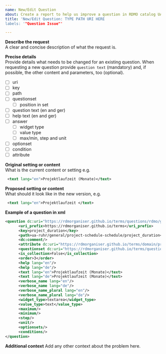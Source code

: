 ```yaml
---
name: New/Edit Question
about: Create a report to help us improve a question in RDMO catalog UA Ruhr. Provide suggestions for a new RDMO question or for updating an existing one.
title: 'New/Edit Question: TYPE PATH URI HERE
labels: '"Question Issue"'

---
```


**Describe the request**  
A clear and concise description of what the request is.


**Precise details**  
Provide details what needs to be changed for an existing question.
When requesting a new question provide `question text` (mandatory) and, if possible, the other content and parameters, too (optional).    
- [ ] uri
- [ ] key
- [ ] path
- [ ] questionset
  - [ ] position in set
- [ ] question text (en and ger)
- [ ] help text (en and ger)
- [ ] answer
  - [ ] widget type
  - [ ] value type
  - [ ] max/min, step and unit
- [ ] optionset
- [ ] condition
- [ ] attribute

**Original setting or content**   
What is the current content or setting e.g. 

```xml
 <text lang="en">Projektlaufzeit (Monate)</text>
```

**Proposed setting or content**   
What should it look like in the new version, e.g. 
```xml
 <text lang="en">Projektlaufzeit </text>
```   

**Example of a question in xml**  
```xml
<question dc:uri="https://rdmorganiser.github.io/terms/questions/rdmo/general/project-schedule-schedule/project_duration">
	  <uri_prefix>https://rdmorganiser.github.io/terms</uri_prefix>
	  <key>project_duration</key>
	  <path>ua-ruhr/general/project-schedule-schedule/project_duration</path>
	  <dc:comment/>
	  <attribute dc:uri="https://rdmorganiser.github.io/terms/domain/project/schedule/project_duration"/>
	  <questionset dc:uri="https://rdmorganiser.github.io/terms/questions/rdmo/general/project-schedule-schedule"/>
	  <is_collection>False</is_collection>
	  <order>3</order>
	  <help lang="en"/>
	  <help lang="de"/>
	  <text lang="en">Projektlaufzeit (Monate)</text>
	  <text lang="de">Projektlaufzeit (Monate)</text>
	  <verbose_name lang="en"/>
	  <verbose_name lang="de"/>
	  <verbose_name_plural lang="en"/>
	  <verbose_name_plural lang="de"/>
	  <widget_type>textarea</widget_type>
	  <value_type>text</value_type>
	  <maximum/>
	  <minimum/>
	  <step/>
	  <unit/>
	  <optionsets/>
	  <conditions/>
</question>
```


**Additional context**
Add any other context about the problem here.
